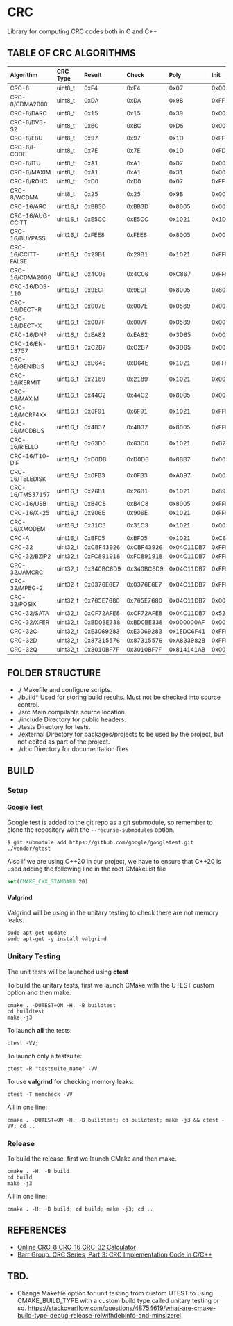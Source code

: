 # CRC
Library for computing CRC codes both in C and C++

## TABLE OF CRC ALGORITHMS

<style scoped>
table {
  font-size: 13px;
}
</style>

| Algorithm          | CRC Type | Result     | Check      | Poly       | Init       | RefIn  | RefOut | XorOut     |
|:-------------------|:---------|:-----------|:-----------|:-----------|:-----------|:-------|:-------|:-----------|
| CRC-8              | uint8_t  | 0xF4       | 0xF4       | 0x07       | 0x00000000 | false  | false  | 0x00       |
| CRC-8/CDMA2000     | uint8_t  | 0xDA       | 0xDA       | 0x9B       | 0xFF       | false  | false  | 0x00       |
| CRC-8/DARC         | uint8_t  | 0x15       | 0x15       | 0x39       | 0x00       | true   | true   | 0x00       |
| CRC-8/DVB-S2       | uint8_t  | 0xBC       | 0xBC       | 0xD5       | 0x00       | false  | false  | 0x00       |
| CRC-8/EBU          | uint8_t  | 0x97       | 0x97       | 0x1D       | 0xFF       | true   | true   | 0x00       |
| CRC-8/I-CODE       | uint8_t  | 0x7E       | 0x7E       | 0x1D       | 0xFD       | false  | false  | 0x00       |
| CRC-8/ITU          | uint8_t  | 0xA1       | 0xA1       | 0x07       | 0x00       | false  | false  | 0x55       |
| CRC-8/MAXIM        | uint8_t  | 0xA1       | 0xA1       | 0x31       | 0x00       | true   | true   | 0x00       |
| CRC-8/ROHC         | uint8_t  | 0xD0       | 0xD0       | 0x07       | 0xFF       | true   | true   | 0x00       |
| CRC-8/WCDMA        | uint8_t  | 0x25       | 0x25       | 0x9B       | 0x00       | true   | true   | 0x00       |
| CRC-16/ARC         | uint16_t | 0xBB3D     | 0xBB3D     | 0x8005     | 0x0000     | true   | true   | 0x0000     |
| CRC-16/AUG-CCITT   | uint16_t | 0xE5CC     | 0xE5CC     | 0x1021     | 0x1D0F     | false  | false  | 0x0000     |
| CRC-16/BUYPASS     | uint16_t | 0xFEE8     | 0xFEE8     | 0x8005     | 0x0000     | false  | false  | 0x0000     |
| CRC-16/CCITT-FALSE | uint16_t | 0x29B1     | 0x29B1     | 0x1021     | 0xFFFF     | false  | false  | 0x0000     |
| CRC-16/CDMA2000    | uint16_t | 0x4C06     | 0x4C06     | 0xC867     | 0xFFFF     | false  | false  | 0x0000     |
| CRC-16/DDS-110     | uint16_t | 0x9ECF     | 0x9ECF     | 0x8005     | 0x800D     | false  | false  | 0x0000     |
| CRC-16/DECT-R      | uint16_t | 0x007E     | 0x007E     | 0x0589     | 0x0000     | false  | false  | 0x0001     |
| CRC-16/DECT-X      | uint16_t | 0x007F     | 0x007F     | 0x0589     | 0x0000     | false  | false  | 0x0000     |
| CRC-16/DNP         | uint16_t | 0xEA82     | 0xEA82     | 0x3D65     | 0x0000     | true   | true   | 0xFFFF     |
| CRC-16/EN-13757    | uint16_t | 0xC2B7     | 0xC2B7     | 0x3D65     | 0x0000     | false  | false  | 0xFFFF     |
| CRC-16/GENIBUS     | uint16_t | 0xD64E     | 0xD64E     | 0x1021     | 0xFFFF     | false  | false  | 0xFFFF     |
| CRC-16/KERMIT      | uint16_t | 0x2189     | 0x2189     | 0x1021     | 0x0000     | true   | true   | 0x0000     |
| CRC-16/MAXIM       | uint16_t | 0x44C2     | 0x44C2     | 0x8005     | 0x0000     | true   | true   | 0xFFFF     |
| CRC-16/MCRF4XX     | uint16_t | 0x6F91     | 0x6F91     | 0x1021     | 0xFFFF     | true   | true   | 0x0000     |
| CRC-16/MODBUS      | uint16_t | 0x4B37     | 0x4B37     | 0x8005     | 0xFFFF     | true   | true   | 0x0000     |
| CRC-16/RIELLO      | uint16_t | 0x63D0     | 0x63D0     | 0x1021     | 0xB2AA     | true   | true   | 0x0000     |
| CRC-16/T10-DIF     | uint16_t | 0xD0DB     | 0xD0DB     | 0x8BB7     | 0x0000     | false  | false  | 0x0000     |
| CRC-16/TELEDISK    | uint16_t | 0x0FB3     | 0x0FB3     | 0xA097     | 0x0000     | false  | false  | 0x0000     |
| CRC-16/TMS37157    | uint16_t | 0x26B1     | 0x26B1     | 0x1021     | 0x89EC     | true   | true   | 0x0000     |
| CRC-16/USB         | uint16_t | 0xB4C8     | 0xB4C8     | 0x8005     | 0xFFFF     | true   | true   | 0xFFFF     |
| CRC-16/X-25        | uint16_t | 0x906E     | 0x906E     | 0x1021     | 0xFFFF     | true   | true   | 0xFFFF     |
| CRC-16/XMODEM      | uint16_t | 0x31C3     | 0x31C3     | 0x1021     | 0x0000     | false  | false  | 0x0000     |
| CRC-A              | uint16_t | 0xBF05     | 0xBF05     | 0x1021     | 0xC6C6     | true   | true   | 0x0000     |
| CRC-32             | uint32_t | 0xCBF43926 | 0xCBF43926 | 0x04C11DB7 | 0xFFFFFFFF | true   | true   | 0xFFFFFFFF |
| CRC-32/BZIP2       | uint32_t | 0xFC891918 | 0xFC891918 | 0x04C11DB7 | 0xFFFFFFFF | false  | false  | 0xFFFFFFFF |
| CRC-32/JAMCRC      | uint32_t | 0x340BC6D9 | 0x340BC6D9 | 0x04C11DB7 | 0xFFFFFFFF | true   | true   | 0x00000000 |
| CRC-32/MPEG-2      | uint32_t | 0x0376E6E7 | 0x0376E6E7 | 0x04C11DB7 | 0xFFFFFFFF | false  | false  | 0x00000000 |
| CRC-32/POSIX       | uint32_t | 0x765E7680 | 0x765E7680 | 0x04C11DB7 | 0x00000000 | false  | false  | 0xFFFFFFFF |
| CRC-32/SATA        | uint32_t | 0xCF72AFE8 | 0xCF72AFE8 | 0x04C11DB7 | 0x52325032 | false  | false  | 0x00000000 |
| CRC-32/XFER        | uint32_t | 0xBD0BE338 | 0xBD0BE338 | 0x000000AF | 0x00000000 | false  | false  | 0x00000000 |
| CRC-32C            | uint32_t | 0xE3069283 | 0xE3069283 | 0x1EDC6F41 | 0xFFFFFFFF | true   | true   | 0xFFFFFFFF |
| CRC-32D            | uint32_t | 0x87315576 | 0x87315576 | 0xA833982B | 0xFFFFFFFF | true   | true   | 0xFFFFFFFF |
| CRC-32Q            | uint32_t | 0x3010BF7F | 0x3010BF7F | 0x814141AB | 0x00000000 | false  | false  | 0x00000000 |

## FOLDER STRUCTURE

- ./         Makefile and configure scripts.
- ./build*   Used for storing build results. Must not be checked into source control.
- ./src      Main compilable source location.
- ./include  Directory for public headers.
- ./tests    Directory for tests.
- ./external Directory for packages/projects to be used by the project, but not edited as part of the project.
- ./doc      Directory for documentation files

## BUILD

### Setup

#### Google Test

Google test is added to the git repo as a git submodule, so remember to clone the repository with the `--recurse-submodules` option.

```console
$ git submodule add https://github.com/google/googletest.git ./vendor/gtest
```

Also if we are using C++20 in our project, we have to ensure that C++20 is used adding the following line in the root CMakeList file

```cmake
set(CMAKE_CXX_STANDARD 20)
```

#### Valgrind

Valgrind will be using in the unitary testing to check there are not memory leaks.

```console
sudo apt-get update
sudo apt-get -y install valgrind
```

### Unitary Testing

The unit tests will be launched using **ctest**

To build the unitary tests, first we launch CMake with the UTEST custom option and then make.

```console
cmake . -DUTEST=ON -H. -B buildtest
cd buildtest
make -j3
```

To launch **all** the tests:

```console
ctest -VV;
```

To launch only a testsuite:

```console
ctest -R "testsuite_name" -VV
```

To use **valgrind** for checking memory leaks:

```console
ctest -T memcheck -VV
```

All in one line:

```console
cmake . -DUTEST=ON -H. -B buildtest; cd buildtest; make -j3 && ctest -VV; cd ..
```

### Release

To build the release, first we launch CMake and then make.

```console
cmake . -H. -B build
cd build
make -j3
```

All in one line:

```console
cmake . -H. -B build; cd build; make -j3; cd ..
```

## REFERENCES

- [Online CRC-8 CRC-16 CRC-32 Calculator](https://crccalc.com/)
- [Barr Group. CRC Series, Part 3: CRC Implementation Code in C/C++](https://barrgroup.com/embedded-systems/how-to/crc-calculation-c-code)

## TBD.

- Change Makefile option for unit testing from custom UTEST to using CMAKE_BUILD_TYPE with a custom build type called unitary testing or so. <https://stackoverflow.com/questions/48754619/what-are-cmake-build-type-debug-release-relwithdebinfo-and-minsizerel>
